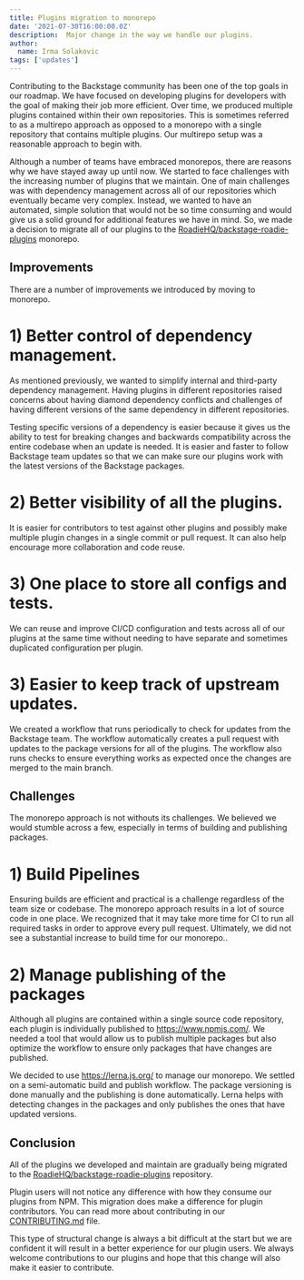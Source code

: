 ```yaml
---
title: Plugins migration to monorepo
date: '2021-07-30T16:00:00.0Z'
description:  Major change in the way we handle our plugins.
author:
  name: Irma Solakovic
tags: ['updates']
---
```


Contributing to the Backstage community has been one of the top goals in our roadmap. We have focused on developing plugins for developers with the goal of making their job more efficient. Over time, we produced multiple plugins contained within their own repositories. This is sometimes referred to as a multirepo approach as opposed to a monorepo with a single repository that contains multiple plugins. Our multirepo setup was a reasonable approach to begin with.

Although a number of teams have embraced monorepos, there are reasons why we have stayed away up until now. We started to face challenges with the increasing number of plugins that we maintain. One of main challenges was with dependency management across all of our repositories which eventually became very complex. Instead, we wanted to have an automated, simple solution that would not be so time consuming and would give us a solid ground for additional features we have in mind. So, we made a decision to migrate all of our plugins to the [RoadieHQ/backstage-roadie-plugins](https://github.com/RoadieHQ/backstage-roadie-plugins) monorepo.

## Improvements

There are a number of improvements we introduced by moving to monorepo.

# 1) Better control of dependency management.

As mentioned previously, we wanted to simplify internal and third-party dependency management. Having plugins in different repositories raised concerns about having diamond dependency conflicts and challenges of having different versions of the same dependency in different repositories.

Testing specific versions of a dependency is easier because it gives us the ability to test for breaking changes and backwards compatibility across the entire codebase when an update is needed. It is easier and faster to follow Backstage team updates so that we can make sure our plugins work with the latest versions of the Backstage packages.
# 2) Better visibility of all the plugins.

It is easier for contributors to test against other plugins and possibly make multiple plugin changes in a single commit or pull request. It can also help encourage more collaboration and code reuse.
# 3) One place to store all configs and tests.

We can reuse and improve CI/CD configuration and tests across all of our plugins at the same time without needing to have  separate and sometimes duplicated configuration per plugin.

# 3) Easier to keep track of upstream updates.

We created a workflow that runs periodically to check for updates from the Backstage team. The workflow automatically creates a pull request with updates to the package versions for all of the plugins. The workflow also runs checks to ensure everything works as expected once the changes are merged to the main branch.

## Challenges

The monorepo approach is not withouts its challenges. We believed we would stumble across a few, especially in terms of building and publishing packages.

# 1) Build Pipelines

Ensuring builds are efficient and practical is a challenge regardless of the team size or codebase. The monorepo approach results in a lot of source code in one place. We recognized that it may take more time for CI to run all required tasks in order to approve every pull request. Ultimately, we did not see a substantial increase to build time for our monorepo..

# 2) Manage publishing of the packages

Although all plugins are contained within a single source code repository, each plugin is individually published to https://www.npmjs.com/. We needed a tool that would allow us to publish multiple packages but also optimize the workflow to ensure only packages that have changes are published. 

We decided to use https://lerna.js.org/ to manage our monorepo. We settled on a semi-automatic build and publish workflow. The package versioning is done manually and the publishing is done automatically. Lerna helps with detecting changes in the packages and only publishes the ones that have updated versions.

## Conclusion

All of the plugins we developed and maintain are gradually being migrated to the [RoadieHQ/backstage-roadie-plugins](https://github.com/RoadieHQ/backstage-roadie-plugins) repository.

Plugin users will not notice any difference with how they consume our plugins from NPM. This migration does make a difference for plugin contributors. You can read more about contributing in our [CONTRIBUTING.md](https://github.com/RoadieHQ/roadie-backstage-plugins/blob/main/CONTRIBUTING.md) file.

This type of structural change is always a bit difficult at the start but we are confident it will result in a better experience for our plugin users. We always welcome contributions to our plugins and hope that this change will also make it easier to contribute.
